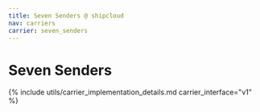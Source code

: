 ```yaml
---
title: Seven Senders @ shipcloud
nav: carriers
carrier: seven_senders
---
```


# Seven Senders

{% include utils/carrier_implementation_details.md carrier_interface="v1" %}
